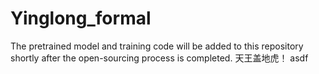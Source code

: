 # Yinglong_formal
The pretrained model and training code will be added to this repository shortly after the open-sourcing process is completed.
天王盖地虎！
asdf
